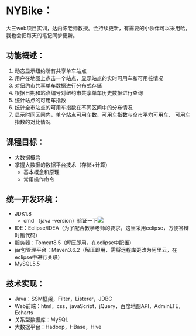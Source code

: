 # NYBike：

大三web项目实训，达内陈老师教授。会持续更新，有需要的小伙伴可以采用哈，我也会把每天的笔记同步更新。

## 功能概述：

1. 动态显示纽约所有共享单车站点 
2.  用户在地图上点击一个站点，显示站点的实时可用车和可用桩情况 
3.  对纽约市共享单车数据进行分布式存储
4. 根据日期和站点编号对纽约市共享单车历史数据进行查询
5. 统计站点的可用车指数
6. 统计全市站点的可用车指数在不同区间中的分布情况
7. 显示时间区间内，单个站点可用车数、可用车指数与全市平均可用车、 可用车指数的对比情况

## 课程目标：

- 大数据概念
- 掌握大数据的数据平台技术（存储+计算）
  - 基本概念和原理
  - 常用操作命令

## 统一开发环境：

- JDK1.8
  - cmd    （java -version）验证一下![](https://img.99couple.top/20200525100038.png)
- IDE：Eclipse/IDEA（为了配合教学老师的要求，这里采用eclipse，方便答辩时跑代码）
- 服务器：Tomcat8.5（解压即用，在eclipse中配置）
- jar包管理平台：Maven3.6.2（解压即用，需将远程库更改为阿里云，在eclipse中进行关联）
- MySQL5.5

## 技术实现：

- Java：SSM框架，Filter，Listerer，JDBC 
- Web前端：html，css，javaScript，jQuery，百度地图API，AdminLTE， Echarts 
- 关系型数据库：MySQL 
- 大数据平台：Hadoop，HBase，Hive 

